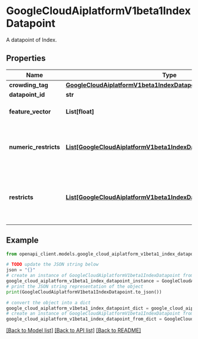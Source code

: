 # GoogleCloudAiplatformV1beta1IndexDatapoint

A datapoint of Index.

## Properties

Name | Type | Description | Notes
------------ | ------------- | ------------- | -------------
**crowding_tag** | [**GoogleCloudAiplatformV1beta1IndexDatapointCrowdingTag**](GoogleCloudAiplatformV1beta1IndexDatapointCrowdingTag.md) |  | [optional] 
**datapoint_id** | **str** | Required. Unique identifier of the datapoint. | [optional] 
**feature_vector** | **List[float]** | Required. Feature embedding vector. An array of numbers with the length of [NearestNeighborSearchConfig.dimensions]. | [optional] 
**numeric_restricts** | [**List[GoogleCloudAiplatformV1beta1IndexDatapointNumericRestriction]**](GoogleCloudAiplatformV1beta1IndexDatapointNumericRestriction.md) | Optional. List of Restrict of the datapoint, used to perform \&quot;restricted searches\&quot; where boolean rule are used to filter the subset of the database eligible for matching. This uses numeric comparisons. | [optional] 
**restricts** | [**List[GoogleCloudAiplatformV1beta1IndexDatapointRestriction]**](GoogleCloudAiplatformV1beta1IndexDatapointRestriction.md) | Optional. List of Restrict of the datapoint, used to perform \&quot;restricted searches\&quot; where boolean rule are used to filter the subset of the database eligible for matching. This uses categorical tokens. See: https://cloud.google.com/vertex-ai/docs/matching-engine/filtering | [optional] 

## Example

```python
from openapi_client.models.google_cloud_aiplatform_v1beta1_index_datapoint import GoogleCloudAiplatformV1beta1IndexDatapoint

# TODO update the JSON string below
json = "{}"
# create an instance of GoogleCloudAiplatformV1beta1IndexDatapoint from a JSON string
google_cloud_aiplatform_v1beta1_index_datapoint_instance = GoogleCloudAiplatformV1beta1IndexDatapoint.from_json(json)
# print the JSON string representation of the object
print(GoogleCloudAiplatformV1beta1IndexDatapoint.to_json())

# convert the object into a dict
google_cloud_aiplatform_v1beta1_index_datapoint_dict = google_cloud_aiplatform_v1beta1_index_datapoint_instance.to_dict()
# create an instance of GoogleCloudAiplatformV1beta1IndexDatapoint from a dict
google_cloud_aiplatform_v1beta1_index_datapoint_from_dict = GoogleCloudAiplatformV1beta1IndexDatapoint.from_dict(google_cloud_aiplatform_v1beta1_index_datapoint_dict)
```
[[Back to Model list]](../README.md#documentation-for-models) [[Back to API list]](../README.md#documentation-for-api-endpoints) [[Back to README]](../README.md)


